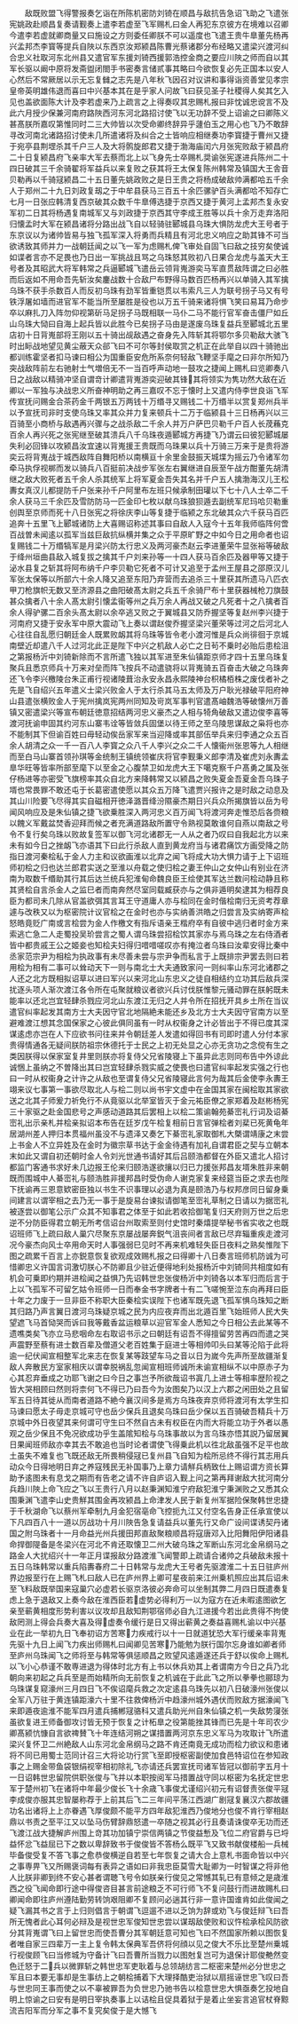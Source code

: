<!-- { "loadSidebar": true } -->
　　敌既败盟飞得警报奏乞诣在所陈机密防刘锜在顺昌与敌抗告急诏飞助之飞遣张宪姚政赴顺昌复奏请觐奏上遣李若虚至飞军赐札曰金人再犯东京彼方在境难以召卿今遣李若虚就卿商量又曰施设之方则委任卿朕不可以遥度也飞遣王贵牛臯董先杨再兴孟邦杰李寳等提兵自陜以东西京汝郑颍昌陈曹光蔡诸郡分布经略又遣梁兴渡河纠合忠义社取河东北州县又遣官军东援刘锜西援郭浩控金商之要应川陜之师而自以其军长驱以阚中原将发斋盥闭閤手书密奏言储贰事其略曰今欲恢复必先正国本以安人心然后不常厥居以示无忘复雠之志先是八年秋飞因召对议讲和事得诣资善堂见孝宗皇帝英明雄伟退而喜曰中兴基本其在是乎家人问故飞曰获见圣子社稷得人矣其乞入见也盖欲面陈大计及李若虚来乃上疏言之上得奏叹其忠赐札报曰非忱诚忠谠言不及此六月授少保兼河南府路陜西河东河北路招讨使飞以无功辞不受上诏谕之曰卿陈义甚髙朕所嘉叹第惟同时二三大帅皆以次受命卿终辞异乎蘧伯玉之用心也飞乃不敢辞寻改河南北诸路招讨使未几所遣诸将及纠合之士皆响应相继奏功李寳捷于曹州又捷于宛亭县荆堽杀其千户三人及大将鹘旋郎君又捷于渤海庙闰六月张宪败敌于颍昌府二十日复颍昌府飞亲率大军去蔡而北上以飞身先士卒赐札奨谕张宪遂进兵陈州二十四日破其三千余骑翟将军益兵以来复败之获其将王太保复陈州韩常及镇国大王舎音贝勒再以千骑冦颍昌二十五日董先姚政败之是日王贵之将杨成破敌帅满都哈五千余人于郑州二十九日刘政复刼之于中牟县获马三百五十余匹骡驴百头满都哈不知存亡七月一日张应韩清复西京破其众数千牛臯傅选捷于京西又捷于黄河上孟邦杰复永安军初二日其将杨遇复南城军又与刘政捷于京西其守李成王胜等以兵十余万走弃洛阳归懐孟时大军在颍昌诸将分路出战飞自以轻骑驻郾城县乌珠大惧防龙虎大王号者于东京议以为诸帅皆易与独飞孤军深入将勇而兵精且有河北忠义响应之助其锋不可当欲诱致其师并力一战朝廷闻之以飞一军为虑赐札俾飞审处自固飞曰敌之技穷矣使诚如谍者言亦不足畏也乃日出一军挑战且骂之乌珠怒其败初八日果合龙虎与盖天大王号者及其昭武大将军韩常之兵逼郾城飞遣岳云领背嵬游奕马军直贯敌阵谓之曰必胜而后返如不用命吾先斩汝矣鏖战数十合敌尸布野得马数百匹杨再兴以单骑入其军擒乌珠不获手杀数百人而反初乌珠有劲军皆重铠贯以韦索凡三人为联号拐子马又有号铁浮屠如墙而进官军不能当所至屡胜是役也以万五千骑来诸将惧飞笑曰易耳乃命步卒以麻扎刀入阵勿仰视第斫马足拐子马既相联一马仆二马不能行官军奋击僵尸如丘山乌珠大恸曰自海上起兵皆以此胜今已矣拐子马由是遂废乌珠复益兵至郾城北五里店初十日背嵬部将王刚以五十骑出觇敌遇之奋身先入阵斩其将鄂尔多贝勒敌大骇飞时出眎战地望见黄尘蔽天众郤飞曰不可尔等封侯取赏之机正在此举自以四十骑驰出都训练霍坚者扣马谏曰相公为国重臣安危所系奈何轻敌飞鞭坚手麾之曰非尔所知乃突战敌阵前左右驰射士气増倍无不一当百呼声动地一鼓攻之捷闻上赐札曰览卿奏八日之战敌以精骑冲坚自谓竒计卿遣背嵬游奕迎破其锋其将领实为隽功然大敌在近卿以一军独与决战忠义所奋神明助之再三嘉叹不忘于懐时上又遣内侍李世良诣飞军传宣抚问赐金合茶药金千两银五万两钱十万缗寻又赐钱二十万缗半以赏复郑州兵半以予宣抚司非时支使乌珠又率其众并力复来顿兵十二万于临颍县十三日杨再兴以三百骑至小商桥与敌遇再兴骤与之战杀敌二千余人并万户萨巴贝勒千户百人长荗蘓克百余人再兴死之张宪继至破其溃兵八千乌珠夜遁郾城方再捷飞乃谓云曰彼犯郾城屡失利必回锋以攻颍昌汝宜速以背嵬援王贵既而乌珠果以兵十万骑三万来于是贵将游奕云将背嵬战于城西敌阵自舞阳桥以南横亘十余里金鼓振天城堞为摇云乃令诸军勿牵马执俘视梆而发以骑兵八百挺前决战步军张左右翼继进自辰至午战方酣董先胡清继之敌大败死者五千余人杀其统军上将军夏金吾失其名并千户五人擒渤海汉儿王松夀女真汉儿都提防千户张来孙千户阿里布左班只候承制田瓘以下七十八人士卒二千余人获马三千余匹及雪防防马一匹金印七枚以献乌珠狼狈遁去副统军尼玛哈贝勒重创舆至京师而死十八日张宪之将徐庆李山等复捷于临颍之东北破其众六千获马百匹追奔十五里飞上郾城诸防上大喜赐诏称述其事曰自敌人入寇今十五年我师临阵何啻百战曽未闻逺以孤军当兹巨敌抗纵横并集之众于平原旷野之中如今日之用命者也诏复赐钱二十万缗犒军是月梁兴防太行忠义及两河豪杰赵云李进董荣牛显张裕等破敌于绛州垣曲县敌入城复拔之擒其千户刘来孙等一十四人获马百余匹及器甲等又捷于泌水县复之斩其将阿布纳千户李贝勒它死者不可计又追至于孟州王屋县之邵原汉儿军张太保等以所部六十余人降又追至东阳乃弃营而去追杀三十里获其所遗马八匹衣甲刀枪旗帜无数又至济源县之曲阳破髙太尉之兵五千余骑尸布十里获器械枪刀旗鼓甚众擒者八十余人髙太尉引懐孟衞等州之兵万余人再战又破之凡死者十之八擒者百余人得驴骡二百余头髙太尉以余卒逃又败之于翼城县又防乔握坚等复赵州李兴捷于河南府又捷于安永军中原大震动飞上奏以谓赵俊乔握坚梁兴董荣等过河之后河北人心往往自乱愿归朝廷金人既累败衂其将乌珠等皆令老小渡河惟是兵众尚徘徊于京城南壁近却遣八千人过河北此正是陛下中兴之机敌人必亡之日茍不乗时必贻后患桧沮之第报杨沂中刘锜新除而不言所遣飞独以其军进至朱仙镇距京师才四十五里乌珠复聚兵且悉京师兵十万来对垒而阵飞按兵不动遣骁将以背嵬骑五百奋击大破之乌珠奔还飞令李兴檄陵台朱正甫行视诸陵葺治永安永昌永熙陵神台枳橘栢株之废伐者补之先是飞自绍兴五年遣义士梁兴败金人于太行杀其马五太师及万户耿光禄破平阳府神山县遣张横败金人于宪州擒岚宪两州同知及岢岚军事判官遣髙岫魏浩等破懐州万善镇又密遣梁兴等宣布朝廷徳意招结两河忠义豪杰之人相与犄角破敌又遣边俊李喜等渡河抚谕申固其约河东山寨韦诠等皆敛兵固堡以待王师之至乌陵思谋敌之枭将也亦不能制其下但谕百姓曰毋轻动俟岳家军来当迎降或率其部伍举兵来归李通之众五百余人胡清之众一千一百八人李寳之众八千人李兴之众二千人懐衞州张恩等九人相继而至白马山寨首领孙琪等金统制王镇统领崔庆将官李觐秉义郎李清及崔虎刘永夀孟臯华旺等皆率所部至麾下以至金之心腹禁卫如龙虎大王下噶克察千户髙勇之属及张仔杨进等亦密受飞旗榜率其众自北方来降韩常又以颍昌之败失夏金吾夏金吾乌珠子壻也常畏罪不敢还屯于长葛密遣使愿以其众五万降飞遣贾兴报许之是时敌之动息及其山川险要飞尽得其实自磁相开徳泽潞晋绛汾隰豪杰期日兴兵众所揭旗皆以岳为号闻风响应及是朱仙镇之捷飞欲乗胜深入两河忠义百万闻飞将渡河奔走惟恐后各赍粮以餽义军戴盆焚香迎拜而候之者充满道路敌所置守令熟视莫敢谁何自燕以南敌之号令不复行矣乌珠以败故复签军以御飞河北诸郡无一人从之者乃叹曰自我起北方以来未有如今日之挫衂飞亦语其下曰此行杀敌人直到黄龙府当与诸君痛饮方画受降之防指日渡河秦桧私于金人力主和议欲画淮以北弃之闻飞将成大功大惧力请于上下诏班师初桧之归也达兰郎君实送之至淮以舟载之使归桧之妻王仲山之女仲山有别业在济南为取数千缗助其行其后达兰统兵犯淮甸命魏良臣王绘使其军达兰数问桧动静且称其贤桧自言杀金人之监巳者而南奔然尽室同载臧获亦与之俱非遁明矣逮其为相荐良臣为都司未几除从官盖欲弭其言耳王守道庸人亦与桧同在金时偕桧南归无资考荐章遽与改秩又以为枢密院计议官桧之在金时也亦与实纳善洪皓之归尝言及实纳寄声桧怒皓竟贬广南或言桧尝为金人作檄文有指斥语亲王楷府卒有自彼中逃归者时金方来索逃亡急二人走蜀投吴玠尝言之蜀人谓乌珠尝招桧饮其家亦与焉乌珠之左右侍酒者皆中都贵戚王公之姬妾也知桧夫妇得归唶唶嗟叹亦有掩泣者乌珠曰汝辈安得比秦中丞家范宗尹为相桧为执政事有未尽善未尝与宗尹争而私言于上既排宗尹罢去则曰若用桧为相有二事可以耸动天下一则与南北士大夫通致家问一则纠率山东河北诸郡之人还之北方既相拟诏草以进曰军兴以来河北山东忠义之徒自相结约立功其后敌兵深扰逐头项人渐次渡江各令所在屯聚就粮议者欲兴兵讨伐朕惟黎元骚动罪在朕躬既未能率以还北岂宜轻肆杀戮应河北山东渡江无归之人并令所在招抚开具乡土所在当议遣官纠率起发其南方士大夫因守官北地隔絶未能还乡及北方士大夫因守官南方以至避难渡江想其念国保家之心彼此俱同虽有一时从权衞身之计必皆出于不得已度其深谋逺虑亦岂在人下应欲书问往来并令朝廷差人发遣如得回书有司即时遣人分付本家贵得情通各无疑间朕防祖宗休德托于士民之上初无处显之心亦无贪功之念傥有生之类因朕得以保家室复井里则朕亦将复侍父兄省陵寝上下虽异此志则同布告中外谅此诚悃上虽纳之不曽降出其曰岂宜轻肆杀戮实威之使畏也曰遣官纠率起发实强之行也曰一时从权衞身之计许之从敌也至谓复侍父兄省陵寝此言何为哉其后金使李永夀王翊来议七事第一事欲尽取北人与桧二则以尚书宇文虚中在金国其家在闽桧取其家欲送之北其子师爰力祈免行不从竟驱以北举室皆灭于金元祐臣僚之家郑着及赵彬杨宪三十家驱之赴金国悲号之声感动道路其后罢相上以桧二策谕翰苑綦崈礼行词及诏綦崈礼出示亲札并桧亲拟诏本布告在廷岁戊午桧复相前日言官弹桧者刘棐已死黄龟年居湖州差人押归本贯福州虽没不与遗泽又奏乞下綦崈礼家取御札大槩谓靖康之末尝上书金人不立异姓及在金时为徽宗草书达于金金待遇有加礼自谓君臣之契与立朝本末如此又谓自初还朝时金人令刘光世通书请好其后吕颐浩都督在外臣又遣北人招讨都监门客通书求好未几边报王伦来归颐浩遂欲攘以归已力援张邦昌友壻朱胜非来朝既而围城中人綦崈礼与颐浩胜非援邦昌时受伪命人谢克家复来经筵当臣之求去也陛下抚谕再三恩意欵密臣独以书生不识事理以必退为真是颐浩乃与权邦彦同日留身乗间建言以谓宰相之去乃无一事于是旋易台谏拟请御笔至崈礼草制之日请以为据崈礼被逐尝以御笔公示广众其不知事君之体至于如此若收拾御笔复归天府则万世之后忠逆不分防臣得君立朝无所考信诏台州取索至则付史馆时秦熺提举秘书省实收之也既诏班师飞上疏曰敌人巢穴尽聚东京屡战屡奔鋭气沮丧间者言敌已尽弃辎重疾走渡河况今豪杰向风士卒用命天时人事强弱巳见时不再来机难轻失臣日夜料之熟矣惟陛下图之疏累千百言上亦鋭意恢复欲观成效赐札报之曰得卿十八日奏言班师机防诚为可惜卿忠义许国言词激切朕心不防卿且少驻近便得地利处报杨沂中刘锜同共相度如有机会可乗即约期并进桧闻之益惧乃先诏韩世忠张俊杨沂中刘锜各以本军归而后言于上以飞孤军不可留乞姑令班师一日而奉金书字牌者十有二飞嗟惋至泣东向再拜曰臣十年之力废于一旦非臣不称职大臣秦桧实误陛下也诸军既先退飞孤军惧乌珠知之断其归路乃声言翼日渡河乌珠疑京城之民为内应夜弃而出北遁百里飞始班师人民大失望遮飞马首恸哭而诉曰我等戴香盆运粮草以迎官军金人悉知之今日相公去此某等不遗噍类矣飞亦立马悲咽命左右取诏书示之曰朝廷有诏吾不得擅留劳苦再四而遣之哭声震野至蔡有进士数百辈及僧道父老百姓集于庭进士等相帅叩头曰某等沦陷于此将逾一纪伏闻宣相整军北来志在恢复某等跂望车马之音以日为嵗今先声所至故疆渐复敌人奔散民方室家相庆以谓幸脱祸乱忽闻宣相班师诚所未谕宣相纵不以中原赤子为心其忍弃垂成之功耶飞谢之曰今日之事岂予所欲哉诏书寘几上进士等相率歴阶视之皆大哭相顾曰然则将柰何飞不得已乃曰吾今为汝图矣乃以汉上六郡之闲田处之且留军五日待其徙从而南者道路不絶今襄汉间多是焉方乌珠夜弃京师将渡河有太学生扣马谏曰愿太子毋走京城可守也岳少保兵且退矣乌珠曰岳少保以五百骑破吾精兵十万京城中外日夜望其来何谓可守生曰不然自古未有权臣在内而大将能立功于外者以愚观之岳少保且不免况欲成功乎生盖隂知桧与乌珠事故以为言乌珠亦悟其説乃留居翼日果闻班师敌亦幸其去不敢追也当时论者谓使飞得乗此机以徃北敌虽强不足平也故土虽失不难复也飞既还敌无所畏稍侵冦已复州县飞自知为桧所忌终不得行其志用兵动众今日得地明日弃之养寇残民无补国事乃上章力请觧兵柄致仕上赐诏谓方资长算助予逺图未有息戈之期而有告老之请不许自庐诏入觐上问之第再拜谢敌大扰河南分兵趋川陜上命飞应之飞以王贵行八月以赵秉渊知淮宁府敌犯淮宁秉渊败之又悉其众围秉渊飞遣李山史贵觧其围金再攻颍昌上命津发人民于新复州军据险保聚韩世忠捷于千秋湖命飞以蔡州军牵制九月金犯宿亳命飞控扼九江又付空名告身正任承宣使以下凡四百八十一道以厉战功十月川陜告急复请益兵以董先行又命广设间谍诱契丹诸国之附乌珠者十一月命益光州兵援田邦直敌聚粮顺昌将寇唐邓入比阳舞阳伊阳诸县命捍御隄备是冬梁兴在河北不肯还取懐卫二州大破乌珠之军断山东河北金帛纲马之路金人大扰绍兴十一年正月谍报敌分路渡淮飞闻警即上疏请合诸帅之兵破敌未报十五日乌珠韩常以重兵陷夀春府二十日韩常与龙虎大王号者先驱渡淮二十五日驻庐州界边报至行在上赐飞札曰敌人已在庐州界上卿可星夜前来江州乗机照应出其后诏未至飞料敌既举国来寇巢穴必虚若长驱京洛彼必奔命可以坐制其弊二月四日既遣奏复虑上急于退敌又上奏今敌在淮西臣若虚势必得利万一以为寇方在近未暇逺图欲乞亲至蕲黄相度形势利害以议攻却且敌知荆鄂宿师必自九江进援今若出此贵得不拘使敌罔测上得会兵奏大喜及得虚奏令缓行是日又得出蕲黄之奏益喜赐札谕以中兴基业在此一举初九日飞奉初诏方苦寒力疾戒行以十一日就道犹恐大军行缓亲率背嵬先驱十九日上闻飞力疾出师赐札曰闻卿见苦寒乃能勉为朕行国尔忘身谁如卿者师至庐州乌珠闻飞之师将至与韩常等俱惩顺昌之败望风逺遁遂还兵于舒以俟命上赐札以飞小心恭谨不敢専进退为得体时北方有上书以休兵劝其上者谓南方今日之兵乃北朝向来初起之兵兵至是而始精所向无前恢复之机诚在于此此飞之所以拳拳也郦琼为乌珠谋复窥濠州三月四日飞不俟诏麾兵救之次定逺县乌珠先以初八日破濠州张俊以全军八万驻于黄连镇距濠六十里不往救俾杨沂中趋濠州城外遇伏而败敌方据濠闻飞来即遁夜逾淮不能军四月遣兵捕郴冦骆科又遣兵助光州自朱仙镇之机一失敌势寖张虽欲复进王师备御攻讨皆无预于恢复之计柘臯之役第能挫其锋而已先是十年司农少卿髙颍忼慷自言欲禆賛飞十年连结河朔之谋措置两河京东忠义军马为攻取计飞所遣梁兴复怀卫二州絶敌人山东河北金帛纲马之路不肯还南竟无成功而桧力欲议和患诸将不同已用蜀士范同计召三大将论功行赏飞至即授枢密副使加食邑特诏位在参知政事之上赐金带鱼袋银绢视宰相初除礼飞亦请还兵罢宣抚司诸军皆冠以御前字五月十一日诏韩世忠留院供职张俊与飞并以本职按阅军马措置战守同以枢密为名抚定世忠军于楚州初飞在诸将中年最少俊长飞十余歳飞事俊尤谨绍兴初元有诏督责张俊平冦李成俊亦服其忠智屡称荐于上前其后飞二三年间平荡江西湖广剧冦复襄汉六郡故疆功名出诸将上上亦眷遇飞厚俊颇不能平方四年敌犯淮西乃俊地分也俊不肯行宰相赵鼎以书责之至平江又以坠马伤臂辞鼎怒遣一卒随之视其必行且奏请诛俊卒无功而还飞渡江战大捷解庐州围上竒其功加镇宁崇信两镇之节俊益慙及飞位二府官爵与已埒益怀忿飞益屈已下之数以卑辞致书于俊俊皆不答杨么既平飞又致书献俊楼船一兵械毕备俊受复不答飞事之愈恭俊横逆自若至七年恢复之请大合上意札书面命皆以中兴之事専畀飞又所赐褒词每有表异之语如曰非我忠臣莫雪大耻卿为一时智谋之将非他人比朕非卿到终不安心甚者谓聴飞号令如朕亲行俊见之常憾其轧已有意倾之是歳淮西之役飞闻命即行途中得俊咨目甚言前途粮乏不可行师飞不复问鼓行而进故赐札曰卿闻命即往庐州遵陆勤劳转饷艰阻卿不复顾问必遄其行非一意许国谁肯如此俊闻之疑飞漏其书之言于上归则倡言于朝谓飞逗遛不进以乏饷为辞或劝飞与俊廷辩飞曰吾所无愧者此心耳何必辩及是视世忠军俊知世忠尝以谋刼敌使败和议忤桧承桧风防欲分其背嵬谓飞曰上留世忠而使吾曹分其军朝廷意可知也飞曰不然国家所赖以图恢复者唯自家三四辈万一主上复令韩太保典军吾侪将何顔以见之俊大不乐比至楚州乗城行视俊顾飞曰当修城为守备计飞曰吾曹所当戮力以图尅复岂可为退保计耶俊艴然变色迁怒于二兵以微罪斩之韩世忠军吏耿着与总领胡纺言二枢密来楚州必分世忠之军且曰本要无事却是生事纺上之朝桧捕着下大理择酷吏治狱以扇摇诬世忠飞叹曰吾与世忠同王事而使之以不辜被罪吾为负世忠乃驰书告以桧意世忠大惧亟奏乞投地自明上惊谕之曰安有是明日宰执奏事上以诘桧且促具着狱于是着止坐妄言追官杖脊黥流吉阳军而分军之事不复究矣俊于是大憾飞
